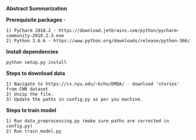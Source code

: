 **Abstract Summarization** 

**Prerequisite packages** -

    1) PyCharm 2018.2 - https://download.jetbrains.com/python/pycharm-community-2018.2.3.exe
    2) Python 3.6.6 - https://www.python.org/downloads/release/python-366/
    
**Install dependencies**

    python setup.py install
        
**Steps to download data**

    1) Navigate to https://cs.nyu.edu/~kcho/DMQA/ - download 'stories' from CNN dataset
    2) Unzip the file.
    3) Update the paths in config.py as per you machine.
    
**Steps to train model**

    1) Run data_preprocessing.py (make sure paths are corrected in config.py)
    2) Run train_model.py

